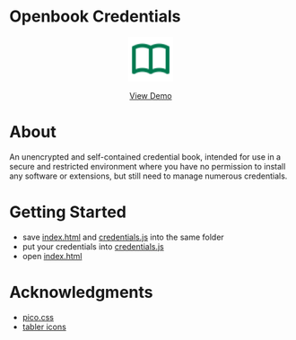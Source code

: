 # Openbook Credentials

<div align="center">
  <img src="favicon.svg" alt="Logo" width="80" height="80">
  <p align="center">
    <a href="https://jackjyq.github.io/openbook-credentials/">View Demo</a>
  </p>
</div>

# About

An unencrypted and self-contained credential book, intended for use in a secure and restricted environment where you have no permission to install any software or extensions, but still need to manage numerous credentials.

# Getting Started

- save [index.html](index.html) and [credentials.js](credentials.js) into the same folder
- put your credentials into [credentials.js](credentials.js)
- open [index.html](index.html)

# Acknowledgments

- [pico.css](https://picocss.com/)
- [tabler icons](https://tabler.io/)
